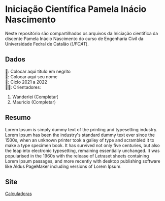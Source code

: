 # Iniciação Científica Pamela Inácio Nascimento 

Neste repositório são compartilhados os arquivos da Iniciação científica da discente Pamela Inácio Nascimento do curso de Engenharia Civil da Universidade Fedral de Catalão (*UFCAT*).

## Dados  
📝: Colocar aqui título em negrito  
👤: Colocar aqui seu nome  
📅: Ciclo 2021 a 2022  
👨‍🏫: Orientadores:  
1. Wanderlei (Completar)  
2. Maurício (Completar)  

## Resumo

Lorem Ipsum is simply dummy text of the printing and typesetting industry. Lorem Ipsum has been the industry's standard dummy text ever since the 1500s, when an unknown printer took a galley of type and scrambled it to make a type specimen book. It has survived not only five centuries, but also the leap into electronic typesetting, remaining essentially unchanged. It was popularised in the 1960s with the release of Letraset sheets containing Lorem Ipsum passages, and more recently with desktop publishing software like Aldus PageMaker including versions of Lorem Ipsum.

## Site

[Calculadoras](https://wmpjrufg.github.io/2122ICPINASCIMENTO/)

